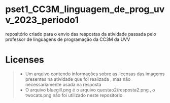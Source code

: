 # pset1_CC3M_linguagem_de_prog_uvv_2023_periodo1
repositório criado para o envio das respostas da atividade passada pelo professor de linguagens de programação da CC3M da UVV

# Licenses
>* Um arquivo contendo informações sobre as licensas das imagems presentes na atividade que foi realizada , mas não necessariamente usada na resposta
>* O arquivo bluegill.png é o arquivo questao2/resposta2.png , o twocats.png não foi utilizado neste repositorio
